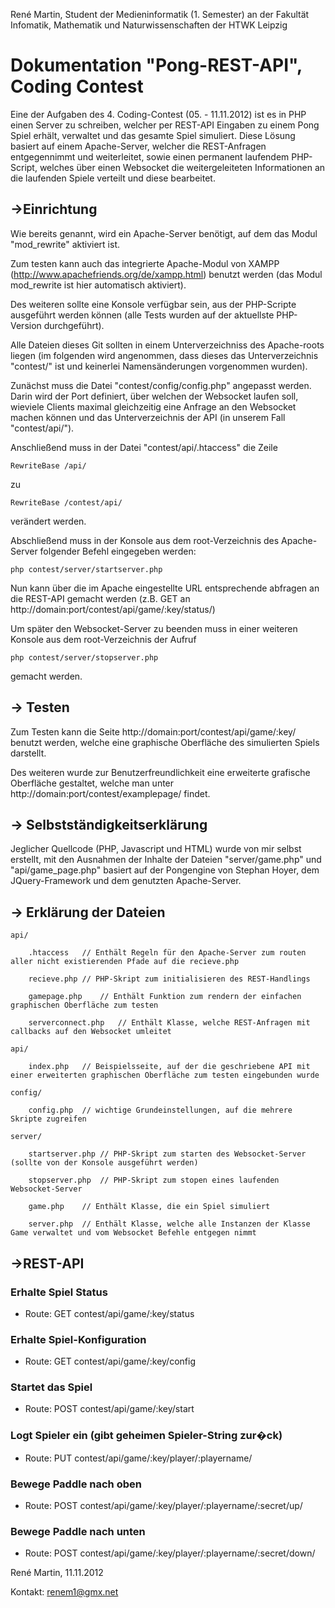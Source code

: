 René Martin, Student der Medieninformatik (1. Semester) an der Fakultät Infomatik, Mathematik und Naturwissenschaften der HTWK Leipzig

Dokumentation "Pong-REST-API", Coding Contest
=============================================


Eine der Aufgaben des 4. Coding-Contest (05. - 11.11.2012) ist es in PHP einen Server zu schreiben, welcher per REST-API Eingaben zu einem Pong Spiel erhält, verwaltet und das gesamte Spiel simuliert.
Diese Lösung basiert auf einem Apache-Server, welcher die REST-Anfragen entgegennimmt und weiterleitet, sowie einen permanent laufendem PHP-Script, welches über einen Websocket die weitergeleiteten Informationen an die laufenden Spiele verteilt und diese bearbeitet.

->Einrichtung
-------------

Wie bereits genannt, wird ein Apache-Server benötigt, auf dem das Modul "mod_rewrite" aktiviert ist.

Zum testen kann auch das integrierte Apache-Modul von XAMPP (http://www.apachefriends.org/de/xampp.html) benutzt werden (das Modul mod_rewrite ist hier automatisch aktiviert).

Des weiteren sollte eine Konsole verfügbar sein, aus der PHP-Scripte ausgeführt werden können (alle Tests wurden auf der aktuellste PHP-Version durchgeführt).

Alle Dateien dieses Git sollten in einem Unterverzeichniss des Apache-roots liegen (im folgenden wird angenommen, dass dieses das Unterverzeichnis "contest/" ist und keinerlei Namensänderungen vorgenommen wurden).

Zunächst muss die Datei "contest/config/config.php" angepasst werden. Darin wird der Port definiert, über welchen der Websocket laufen soll, wieviele Clients maximal gleichzeitig eine Anfrage an den Websocket machen können und das Unterverzeichnis der API (in unserem Fall "contest/api/").

Anschließend muss in der Datei "contest/api/.htaccess" die Zeile

	RewriteBase /api/

zu

	RewriteBase /contest/api/

verändert werden.

Abschließend muss in der Konsole aus dem root-Verzeichnis des Apache-Server folgender Befehl eingegeben werden:

	php contest/server/startserver.php

Nun kann über die im Apache eingestellte URL entsprechende abfragen an die REST-API gemacht werden (z.B. GET an http://domain:port/contest/api/game/:key/status/)

Um später den Websocket-Server zu beenden muss in einer weiteren Konsole aus dem root-Verzeichnis der Aufruf

	php contest/server/stopserver.php

gemacht werden.


-> Testen
---------

Zum Testen kann die Seite http://domain:port/contest/api/game/:key/ benutzt werden, welche eine graphische Oberfläche des simulierten Spiels darstellt.

Des weiteren wurde zur Benutzerfreundlichkeit eine erweiterte grafische Oberfläche gestaltet, welche man unter http://domain:port/contest/examplepage/ findet.


-> Selbstständigkeitserklärung
------------------------------

Jeglicher Quellcode (PHP, Javascript und HTML) wurde von mir selbst erstellt, mit den Ausnahmen der Inhalte der Dateien "server/game.php" und "api/game_page.php" basiert auf der Pongengine von Stephan Hoyer, dem JQuery-Framework und dem genutzten Apache-Server.


-> Erklärung der Dateien
------------------------

	api/

		.htaccess 	// Enthält Regeln für den Apache-Server zum routen aller nicht existierenden Pfade auf die recieve.php 

		recieve.php	// PHP-Skript zum initialisieren des REST-Handlings
		
		gamepage.php	// Enthält Funktion zum rendern der einfachen graphischen Oberfläche zum testen
		
		serverconnect.php	// Enthält Klasse, welche REST-Anfragen mit callbacks auf den Websocket umleitet

	api/
		
		index.php	// Beispielsseite, auf der die geschriebene API mit einer erweiterten graphischen Oberfläche zum testen eingebunden wurde

	config/
		
		config.php	// wichtige Grundeinstellungen, auf die mehrere Skripte zugreifen

	server/
		
		startserver.php	// PHP-Skript zum starten des Websocket-Server (sollte von der Konsole ausgeführt werden)
		
		stopserver.php	// PHP-Skript zum stopen eines laufenden Websocket-Server
		
		game.php	// Enthält Klasse, die ein Spiel simuliert
		
		server.php	// Enthält Klasse, welche alle Instanzen der Klasse Game verwaltet und vom Websocket Befehle entgegen nimmt


->REST-API
----------

### Erhalte Spiel Status

* Route: GET contest/api/game/:key/status

### Erhalte Spiel-Konfiguration

* Route: GET contest/api/game/:key/config

### Startet das Spiel

* Route: POST contest/api/game/:key/start

### Logt Spieler ein (gibt geheimen Spieler-String zur�ck)

* Route: PUT contest/api/game/:key/player/:playername/

### Bewege Paddle nach oben

* Route: POST contest/api/game/:key/player/:playername/:secret/up/

### Bewege Paddle nach unten

* Route: POST contest/api/game/:key/player/:playername/:secret/down/



René Martin, 11.11.2012

Kontakt: renem1@gmx.net